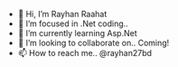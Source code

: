 <!--
<img src="https://media-exp1.licdn.com/dms/image/C4D16AQFq8Y4l_1-vCg/profile-displaybackgroundimage-shrink_200_800/0/1655266010298?e=2147483647&v=beta&t=Kp_ocXbheRPAusizF8zTEsNC5DLnJ7A3hoknHNFrtV4" alt="Me">
-->
- 👋 Hi, I’m Rayhan Raahat
- 👀 I’m focused in .Net coding..
- 🌱 I’m currently learning Asp.Net
- 💞️ I’m looking to collaborate on.. Coming!
- 📫 How to reach me.. @rayhan27bd

<!---
rayhan27bd/rayhan27bd is a ✨ special ✨ repository because its `README.md` (this file) appears on your GitHub profile.
You can click the Preview link to take a look at your changes.
--->

